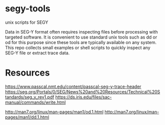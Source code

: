 # segy-tools
unix scripts for SEGY

Data in SEG-Y format often requires inspecting files before processing with targeted software. It is convenient to use standard unix tools such as dd or od for this purpose since these tools are typically available on any system. This repo collects small examples or shell scripts to quickly inspect any SEG-Y file or extract trace data.

# Resources
https://www.passcal.nmt.edu/content/passcal-seg-y-trace-header
https://seg.org/Portals/0/SEG/News%20and%20Resources/Technical%20Standards/seg_y_rev1.pdf
https://ds.iris.edu/files/sac-manual/commands/write.html

http://man7.org/linux/man-pages/man1/od.1.html
http://man7.org/linux/man-pages/man1/dd.1.html
